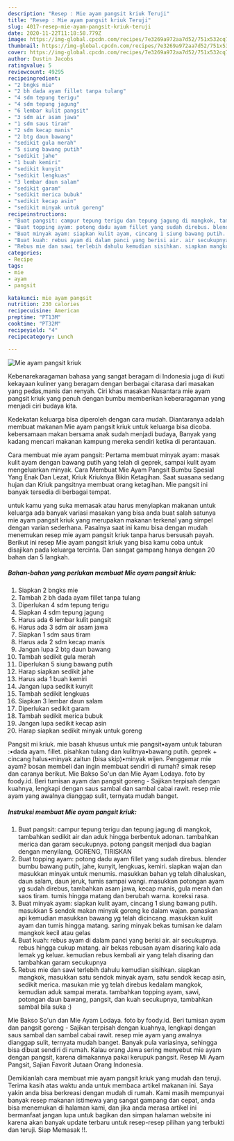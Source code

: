 ```yaml
---
description: "Resep : Mie ayam pangsit kriuk Teruji"
title: "Resep : Mie ayam pangsit kriuk Teruji"
slug: 4017-resep-mie-ayam-pangsit-kriuk-teruji
date: 2020-11-22T11:18:58.779Z
image: https://img-global.cpcdn.com/recipes/7e3269a972aa7d52/751x532cq70/mie-ayam-pangsit-kriuk-foto-resep-utama.jpg
thumbnail: https://img-global.cpcdn.com/recipes/7e3269a972aa7d52/751x532cq70/mie-ayam-pangsit-kriuk-foto-resep-utama.jpg
cover: https://img-global.cpcdn.com/recipes/7e3269a972aa7d52/751x532cq70/mie-ayam-pangsit-kriuk-foto-resep-utama.jpg
author: Dustin Jacobs
ratingvalue: 5
reviewcount: 49295
recipeingredient:
- "2 bngks mie"
- "2 bh dada ayam fillet tanpa tulang"
- "4 sdm tepung terigu"
- "4 sdm tepung jagung"
- "6 lembar kulit pangsit"
- "3 sdm air asam jawa"
- "1 sdm saus tiram"
- "2 sdm kecap manis"
- "2 btg daun bawang"
- "sedikit gula merah"
- "5 siung bawang putih"
- "sedikit jahe"
- "1 buah kemiri"
- "sedikit kunyit"
- "sedikit lengkuas"
- "3 lembar daun salam"
- "sedikit garam"
- "sedikit merica bubuk"
- "sedikit kecap asin"
- "sedikit minyak untuk goreng"
recipeinstructions:
- "Buat pangsit: campur tepung terigu dan tepung jagung di mangkok, tambahkan sedikit air dan aduk hingga berbentuk adonan. tambahkan merica dan garam secukupnya. potong pangsit menjadi dua bagian dengan menyilang, GORENG, TIRISKAN"
- "Buat topping ayam: potong dadu ayam fillet yang sudah direbus. blender bumbu bawang putih, jahe, kunyit, lengkuas, kemiri. siapkan wajan dan masukkan minyak untuk menumis. masukkan bahan yg telah dihaluskan, daun salam, daun jeruk, tumis sampai wangi. masukkan potongan ayam yg sudah direbus, tambahkan asam jawa, kecap manis, gula merah dan saos tiram. tumis hingga matang dan berubah warna. koreksi rasa."
- "Buat minyak ayam: siapkan kulit ayam, cincang 1 siung bawang putih. masukkan 5 sendok makan minyak goreng ke dalam wajan. panaskan api kemudian masukkan bawang yg telah dicincang. masukkan kulit ayam dan tumis hingga matang. saring minyak bekas tumisan ke dalam mangkok kecil atau gelas"
- "Buat kuah: rebus ayam di dalam panci yang berisi air. air secukupnya. rebus hingga cukup matang. air bekas rebusan ayam disaring kalo ada lemak yg keluar. kemudian rebus kembali air yang telah disaring dan tambahkan garam secukupnya"
- "Rebus mie dan sawi terlebih dahulu kemudian sisihkan. siapkan mangkok, masukkan satu sendok minyak ayam, satu sendok kecap asin, sedikit merica. masukan mie yg telah direbus kedalam mangkok, kemudian aduk sampai merata. tambahkan topping ayam, sawi, potongan daun bawang, pangsit, dan kuah secukupnya, tambahkan sambal bila suka :)"
categories:
- Recipe
tags:
- mie
- ayam
- pangsit

katakunci: mie ayam pangsit 
nutrition: 230 calories
recipecuisine: American
preptime: "PT13M"
cooktime: "PT32M"
recipeyield: "4"
recipecategory: Lunch

---
```



![Mie ayam pangsit kriuk](https://img-global.cpcdn.com/recipes/7e3269a972aa7d52/751x532cq70/mie-ayam-pangsit-kriuk-foto-resep-utama.jpg)

Kebenarekaragaman bahasa yang sangat beragam di Indonesia juga di ikuti kekayaan kuliner yang beragam dengan berbagai citarasa dari masakan yang pedas,manis dan renyah. Ciri khas masakan Nusantara mie ayam pangsit kriuk yang penuh dengan bumbu memberikan keberaragaman yang menjadi ciri budaya kita.


Kedekatan keluarga bisa diperoleh dengan cara mudah. Diantaranya adalah membuat makanan Mie ayam pangsit kriuk untuk keluarga bisa dicoba. kebersamaan makan bersama anak sudah menjadi budaya, Banyak yang kadang mencari makanan kampung mereka sendiri ketika di perantauan.

Cara membuat mie ayam pangsit: Pertama membuat minyak ayam: masak kulit ayam dengan bawang putih yang telah di geprek, sampai kulit ayam mengeluarkan minyak. Cara Membuat Mie Ayam Pangsit Bumbu Spesial Yang Enak Dan Lezat, Kriuk Kriuknya Bikin Ketagihan. Saat suasana sedang hujan dan Kriuk pangsitnya membuat orang ketagihan. Mie pangsit ini banyak tersedia di berbagai tempat.

untuk kamu yang suka memasak atau harus menyiapkan makanan untuk keluarga ada banyak variasi masakan yang bisa anda buat salah satunya mie ayam pangsit kriuk yang merupakan makanan terkenal yang simpel dengan varian sederhana. Pasalnya saat ini kamu bisa dengan mudah menemukan resep mie ayam pangsit kriuk tanpa harus bersusah payah.
Berikut ini resep Mie ayam pangsit kriuk yang bisa kamu coba untuk disajikan pada keluarga tercinta. Dan sangat gampang hanya dengan 20 bahan dan 5 langkah.


<!--inarticleads1-->

##### Bahan-bahan yang perlukan membuat Mie ayam pangsit kriuk:

1. Siapkan 2 bngks mie
1. Tambah 2 bh dada ayam fillet tanpa tulang
1. Diperlukan 4 sdm tepung terigu
1. Siapkan 4 sdm tepung jagung
1. Harus ada 6 lembar kulit pangsit
1. Harus ada 3 sdm air asam jawa
1. Siapkan 1 sdm saus tiram
1. Harus ada 2 sdm kecap manis
1. Jangan lupa 2 btg daun bawang
1. Tambah sedikit gula merah
1. Diperlukan 5 siung bawang putih
1. Harap siapkan sedikit jahe
1. Harus ada 1 buah kemiri
1. Jangan lupa sedikit kunyit
1. Tambah sedikit lengkuas
1. Siapkan 3 lembar daun salam
1. Diperlukan sedikit garam
1. Tambah sedikit merica bubuk
1. Jangan lupa sedikit kecap asin
1. Harap siapkan sedikit minyak untuk goreng


Pangsit mi kriuk. mie basah khusus untuk mie pangsit•ayam untuk taburan :•dada ayam. fillet. pisahkan tulang dan kulitnya•bawang putih. geprek + cincang halus•minyak zaitun (bisa skip)•minyak wijen. Penggemar mie ayam? bosan membeli dan ingin membuat sendiri di rumah? simak resep dan caranya berikut. Mie Bakso So&#39;un dan Mie Ayam Lodaya. foto by foody.id. Beri tumisan ayam dan pangsit goreng - Sajikan terpisah dengan kuahnya, lengkapi dengan saus sambal dan sambal cabai rawit. resep mie ayam yang awalnya dianggap sulit, ternyata mudah banget. 

<!--inarticleads2-->

##### Instruksi membuat  Mie ayam pangsit kriuk:

1. Buat pangsit: campur tepung terigu dan tepung jagung di mangkok, tambahkan sedikit air dan aduk hingga berbentuk adonan. tambahkan merica dan garam secukupnya. potong pangsit menjadi dua bagian dengan menyilang, GORENG, TIRISKAN
1. Buat topping ayam: potong dadu ayam fillet yang sudah direbus. blender bumbu bawang putih, jahe, kunyit, lengkuas, kemiri. siapkan wajan dan masukkan minyak untuk menumis. masukkan bahan yg telah dihaluskan, daun salam, daun jeruk, tumis sampai wangi. masukkan potongan ayam yg sudah direbus, tambahkan asam jawa, kecap manis, gula merah dan saos tiram. tumis hingga matang dan berubah warna. koreksi rasa.
1. Buat minyak ayam: siapkan kulit ayam, cincang 1 siung bawang putih. masukkan 5 sendok makan minyak goreng ke dalam wajan. panaskan api kemudian masukkan bawang yg telah dicincang. masukkan kulit ayam dan tumis hingga matang. saring minyak bekas tumisan ke dalam mangkok kecil atau gelas
1. Buat kuah: rebus ayam di dalam panci yang berisi air. air secukupnya. rebus hingga cukup matang. air bekas rebusan ayam disaring kalo ada lemak yg keluar. kemudian rebus kembali air yang telah disaring dan tambahkan garam secukupnya
1. Rebus mie dan sawi terlebih dahulu kemudian sisihkan. siapkan mangkok, masukkan satu sendok minyak ayam, satu sendok kecap asin, sedikit merica. masukan mie yg telah direbus kedalam mangkok, kemudian aduk sampai merata. tambahkan topping ayam, sawi, potongan daun bawang, pangsit, dan kuah secukupnya, tambahkan sambal bila suka :)


Mie Bakso So&#39;un dan Mie Ayam Lodaya. foto by foody.id. Beri tumisan ayam dan pangsit goreng - Sajikan terpisah dengan kuahnya, lengkapi dengan saus sambal dan sambal cabai rawit. resep mie ayam yang awalnya dianggap sulit, ternyata mudah banget. Banyak pula variasinya, sehingga bisa dibuat sendiri di rumah. Kalau orang Jawa sering menyebut mie ayam dengan pangsit, karena dimakannya pakai kerupuk pangsit. Resep Mi Ayam Pangsit, Sajian Favorit Jutaan Orang Indonesia. 

Demikianlah cara membuat mie ayam pangsit kriuk yang mudah dan teruji. Terima kasih atas waktu anda untuk membaca artikel makanan ini. Saya yakin anda bisa berkreasi dengan mudah di rumah. Kami masih mempunyai banyak resep makanan istimewa yang sangat gampang dan cepat, anda bisa menemukan di halaman kami, dan jika anda merasa artikel ini bermanfaat jangan lupa untuk bagikan dan simpan halaman website ini karena akan banyak update terbaru untuk resep-resep pilihan yang terbukti dan teruji. Siap Memasak !!. 
